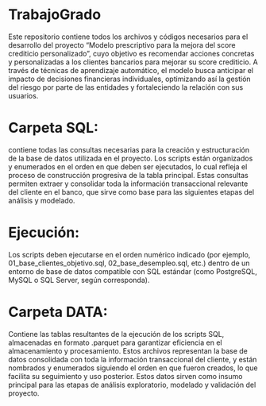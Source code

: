 # TrabajoGrado

Este repositorio contiene todos los archivos y códigos necesarios para el desarrollo del proyecto “Modelo prescriptivo para la mejora del score crediticio personalizado”, cuyo objetivo es recomendar acciones concretas y personalizadas a los clientes bancarios para mejorar su score crediticio. A través de técnicas de aprendizaje automático, el modelo busca anticipar el impacto de decisiones financieras individuales, optimizando así la gestión del riesgo por parte de las entidades y fortaleciendo la relación con sus usuarios.

# Carpeta SQL:
contiene todas las consultas necesarias para la creación y estructuración de la base de datos utilizada en el proyecto. Los scripts están organizados y enumerados en el orden en que deben ser ejecutados, lo cual refleja el proceso de construcción progresiva de la tabla principal. Estas consultas permiten extraer y consolidar toda la información transaccional relevante del cliente en el banco, que sirve como base para las siguientes etapas del análisis y modelado.

# Ejecución:
Los scripts deben ejecutarse en el orden numérico indicado (por ejemplo, 01_base_clientes_objetivo.sql, 02_base_desempleo.sql, etc.) dentro de un entorno de base de datos compatible con SQL estándar (como PostgreSQL, MySQL o SQL Server, según corresponda).

# Carpeta DATA:
Contiene las tablas resultantes de la ejecución de los scripts SQL, almacenadas en formato .parquet para garantizar eficiencia en el almacenamiento y procesamiento. Estos archivos representan la base de datos consolidada con toda la información transaccional del cliente, y están nombrados y enumerados siguiendo el orden en que fueron creados, lo que facilita su seguimiento y uso posterior. Estos datos sirven como insumo principal para las etapas de análisis exploratorio, modelado y validación del proyecto.
